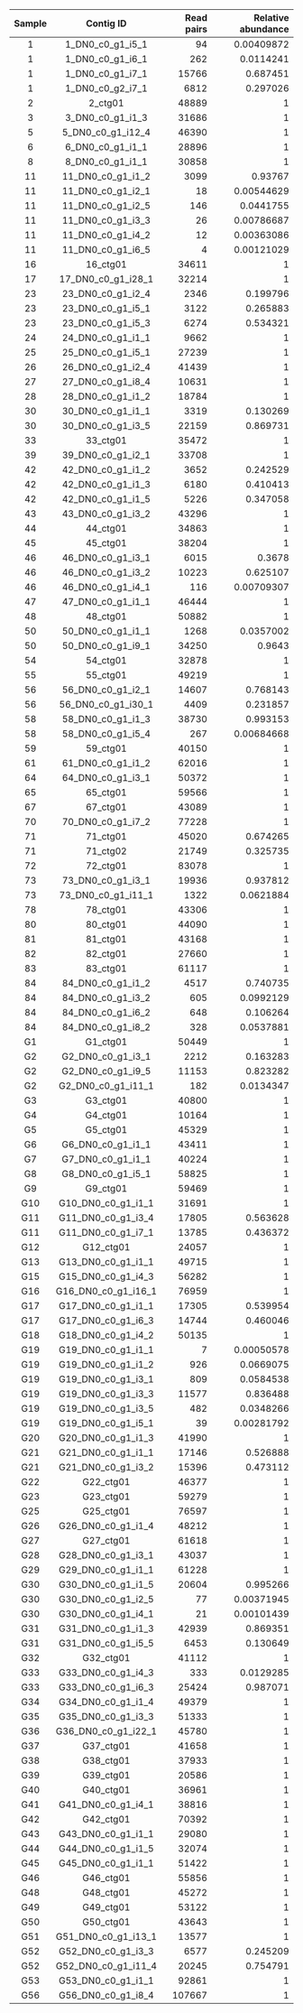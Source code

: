 |Sample|Contig ID|Read pairs|Relative abundance|
|:----:|:-------:|---------:|-----------------:|
|1|1_DN0_c0_g1_i5_1|94|0.00409872|
|1|1_DN0_c0_g1_i6_1|262|0.0114241|
|1|1_DN0_c0_g1_i7_1|15766|0.687451|
|1|1_DN0_c0_g2_i7_1|6812|0.297026|
|2|2_ctg01|48889|1|
|3|3_DN0_c0_g1_i1_3|31686|1|
|5|5_DN0_c0_g1_i12_4|46390|1|
|6|6_DN0_c0_g1_i1_1|28896|1|
|8|8_DN0_c0_g1_i1_1|30858|1|
|11|11_DN0_c0_g1_i1_2|3099|0.93767|
|11|11_DN0_c0_g1_i2_1|18|0.00544629|
|11|11_DN0_c0_g1_i2_5|146|0.0441755|
|11|11_DN0_c0_g1_i3_3|26|0.00786687|
|11|11_DN0_c0_g1_i4_2|12|0.00363086|
|11|11_DN0_c0_g1_i6_5|4|0.00121029|
|16|16_ctg01|34611|1|
|17|17_DN0_c0_g1_i28_1|32214|1|
|23|23_DN0_c0_g1_i2_4|2346|0.199796|
|23|23_DN0_c0_g1_i5_1|3122|0.265883|
|23|23_DN0_c0_g1_i5_3|6274|0.534321|
|24|24_DN0_c0_g1_i1_1|9662|1|
|25|25_DN0_c0_g1_i5_1|27239|1|
|26|26_DN0_c0_g1_i2_4|41439|1|
|27|27_DN0_c0_g1_i8_4|10631|1|
|28|28_DN0_c0_g1_i1_2|18784|1|
|30|30_DN0_c0_g1_i1_1|3319|0.130269|
|30|30_DN0_c0_g1_i3_5|22159|0.869731|
|33|33_ctg01|35472|1|
|39|39_DN0_c0_g1_i2_1|33708|1|
|42|42_DN0_c0_g1_i1_2|3652|0.242529|
|42|42_DN0_c0_g1_i1_3|6180|0.410413|
|42|42_DN0_c0_g1_i1_5|5226|0.347058|
|43|43_DN0_c0_g1_i3_2|43296|1|
|44|44_ctg01|34863|1|
|45|45_ctg01|38204|1|
|46|46_DN0_c0_g1_i3_1|6015|0.3678|
|46|46_DN0_c0_g1_i3_2|10223|0.625107|
|46|46_DN0_c0_g1_i4_1|116|0.00709307|
|47|47_DN0_c0_g1_i1_1|46444|1|
|48|48_ctg01|50882|1|
|50|50_DN0_c0_g1_i1_1|1268|0.0357002|
|50|50_DN0_c0_g1_i9_1|34250|0.9643|
|54|54_ctg01|32878|1|
|55|55_ctg01|49219|1|
|56|56_DN0_c0_g1_i2_1|14607|0.768143|
|56|56_DN0_c0_g1_i30_1|4409|0.231857|
|58|58_DN0_c0_g1_i1_3|38730|0.993153|
|58|58_DN0_c0_g1_i5_4|267|0.00684668|
|59|59_ctg01|40150|1|
|61|61_DN0_c0_g1_i1_2|62016|1|
|64|64_DN0_c0_g1_i3_1|50372|1|
|65|65_ctg01|59566|1|
|67|67_ctg01|43089|1|
|70|70_DN0_c0_g1_i7_2|77228|1|
|71|71_ctg01|45020|0.674265|
|71|71_ctg02|21749|0.325735|
|72|72_ctg01|83078|1|
|73|73_DN0_c0_g1_i3_1|19936|0.937812|
|73|73_DN0_c0_g1_i11_1|1322|0.0621884|
|78|78_ctg01|43306|1|
|80|80_ctg01|44090|1|
|81|81_ctg01|43168|1|
|82|82_ctg01|27660|1|
|83|83_ctg01|61117|1|
|84|84_DN0_c0_g1_i1_2|4517|0.740735|
|84|84_DN0_c0_g1_i3_2|605|0.0992129|
|84|84_DN0_c0_g1_i6_2|648|0.106264|
|84|84_DN0_c0_g1_i8_2|328|0.0537881|
|G1|G1_ctg01|50449|1|
|G2|G2_DN0_c0_g1_i3_1|2212|0.163283|
|G2|G2_DN0_c0_g1_i9_5|11153|0.823282|
|G2|G2_DN0_c0_g1_i11_1|182|0.0134347|
|G3|G3_ctg01|40800|1|
|G4|G4_ctg01|10164|1|
|G5|G5_ctg01|45329|1|
|G6|G6_DN0_c0_g1_i1_1|43411|1|
|G7|G7_DN0_c0_g1_i1_1|40224|1|
|G8|G8_DN0_c0_g1_i5_1|58825|1|
|G9|G9_ctg01|59469|1|
|G10|G10_DN0_c0_g1_i1_1|31691|1|
|G11|G11_DN0_c0_g1_i3_4|17805|0.563628|
|G11|G11_DN0_c0_g1_i7_1|13785|0.436372|
|G12|G12_ctg01|24057|1|
|G13|G13_DN0_c0_g1_i1_1|49715|1|
|G15|G15_DN0_c0_g1_i4_3|56282|1|
|G16|G16_DN0_c0_g1_i16_1|76959|1|
|G17|G17_DN0_c0_g1_i1_1|17305|0.539954|
|G17|G17_DN0_c0_g1_i6_3|14744|0.460046|
|G18|G18_DN0_c0_g1_i4_2|50135|1|
|G19|G19_DN0_c0_g1_i1_1|7|0.00050578|
|G19|G19_DN0_c0_g1_i1_2|926|0.0669075|
|G19|G19_DN0_c0_g1_i3_1|809|0.0584538|
|G19|G19_DN0_c0_g1_i3_3|11577|0.836488|
|G19|G19_DN0_c0_g1_i3_5|482|0.0348266|
|G19|G19_DN0_c0_g1_i5_1|39|0.00281792|
|G20|G20_DN0_c0_g1_i1_3|41990|1|
|G21|G21_DN0_c0_g1_i1_1|17146|0.526888|
|G21|G21_DN0_c0_g1_i3_2|15396|0.473112|
|G22|G22_ctg01|46377|1|
|G23|G23_ctg01|59279|1|
|G25|G25_ctg01|76597|1|
|G26|G26_DN0_c0_g1_i1_4|48212|1|
|G27|G27_ctg01|61618|1|
|G28|G28_DN0_c0_g1_i3_1|43037|1|
|G29|G29_DN0_c0_g1_i1_1|61228|1|
|G30|G30_DN0_c0_g1_i1_5|20604|0.995266|
|G30|G30_DN0_c0_g1_i2_5|77|0.00371945|
|G30|G30_DN0_c0_g1_i4_1|21|0.00101439|
|G31|G31_DN0_c0_g1_i1_3|42939|0.869351|
|G31|G31_DN0_c0_g1_i5_5|6453|0.130649|
|G32|G32_ctg01|41112|1|
|G33|G33_DN0_c0_g1_i4_3|333|0.0129285|
|G33|G33_DN0_c0_g1_i6_3|25424|0.987071|
|G34|G34_DN0_c0_g1_i1_4|49379|1|
|G35|G35_DN0_c0_g1_i3_3|51333|1|
|G36|G36_DN0_c0_g1_i22_1|45780|1|
|G37|G37_ctg01|41658|1|
|G38|G38_ctg01|37933|1|
|G39|G39_ctg01|20586|1|
|G40|G40_ctg01|36961|1|
|G41|G41_DN0_c0_g1_i4_1|38816|1|
|G42|G42_ctg01|70392|1|
|G43|G43_DN0_c0_g1_i1_1|29080|1|
|G44|G44_DN0_c0_g1_i1_5|32074|1|
|G45|G45_DN0_c0_g1_i1_1|51422|1|
|G46|G46_ctg01|55856|1|
|G48|G48_ctg01|45272|1|
|G49|G49_ctg01|53122|1|
|G50|G50_ctg01|43643|1|
|G51|G51_DN0_c0_g1_i13_1|13577|1|
|G52|G52_DN0_c0_g1_i3_3|6577|0.245209|
|G52|G52_DN0_c0_g1_i11_4|20245|0.754791|
|G53|G53_DN0_c0_g1_i1_1|92861|1|
|G56|G56_DN0_c0_g1_i8_4|107667|1|
